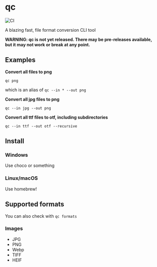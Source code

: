 # qc
![CI](https://github.com/simse/qc/workflows/CI/badge.svg)

A blazing fast, file format conversion CLI tool

**WARNING: qc is not yet released. There may be pre-releases available, but it may not work or break at any point.**


## Examples
**Convert all files to png**

`qc png`

which is an alias of `qc --in * --out png`


**Convert all jpg files to png**

`qc --in jpg --out png`


**Convert all ttf files to otf, including subdirectories**

`qc --in ttf --out otf --recursive`


## Install
### Windows

Use choco or something

### Linux/macOS

Use homebrew!


## Supported formats
You can also check with `qc formats`

### Images
- JPG
- PNG
- Webp
- TIFF
- HEIF